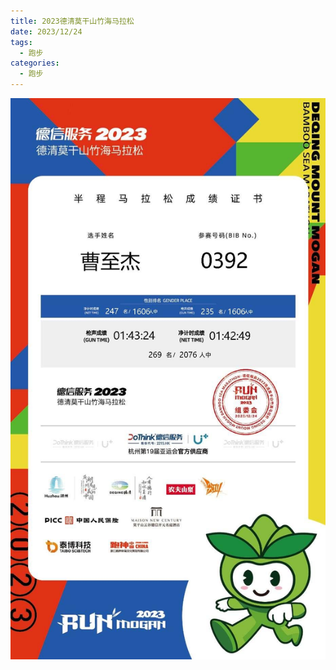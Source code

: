 ```yaml
---
title: 2023德清莫干山竹海马拉松
date: 2023/12/24
tags:
  - 跑步
categories:
  - 跑步
---
```


<img src="./img/12.png"/>
